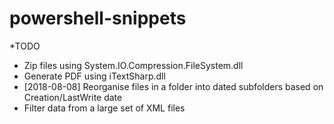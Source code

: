 
# powershell-snippets
*TODO
- Zip files using System.IO.Compression.FileSystem.dll
- Generate PDF using iTextSharp.dll
- [2018-08-08] Reorganise files in a folder into dated subfolders based on Creation/LastWrite date
- Filter data from a large set of XML files
